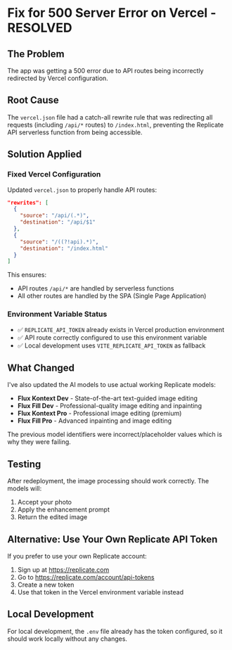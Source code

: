 # Fix for 500 Server Error on Vercel - RESOLVED

## The Problem
The app was getting a 500 error due to API routes being incorrectly redirected by Vercel configuration.

## Root Cause
The `vercel.json` file had a catch-all rewrite rule that was redirecting all requests (including `/api/*` routes) to `/index.html`, preventing the Replicate API serverless function from being accessible.

## Solution Applied

### Fixed Vercel Configuration
Updated `vercel.json` to properly handle API routes:

```json
"rewrites": [
  {
    "source": "/api/(.*)",
    "destination": "/api/$1"
  },
  {
    "source": "/((?!api).*)",
    "destination": "/index.html"
  }
]
```

This ensures:
- API routes `/api/*` are handled by serverless functions
- All other routes are handled by the SPA (Single Page Application)

### Environment Variable Status
- ✅ `REPLICATE_API_TOKEN` already exists in Vercel production environment
- ✅ API route correctly configured to use this environment variable
- ✅ Local development uses `VITE_REPLICATE_API_TOKEN` as fallback

## What Changed

I've also updated the AI models to use actual working Replicate models:
- **Flux Kontext Dev** - State-of-the-art text-guided image editing
- **Flux Fill Dev** - Professional-quality image editing and inpainting
- **Flux Kontext Pro** - Professional image editing (premium)
- **Flux Fill Pro** - Advanced inpainting and image editing

The previous model identifiers were incorrect/placeholder values which is why they were failing.

## Testing

After redeployment, the image processing should work correctly. The models will:
1. Accept your photo
2. Apply the enhancement prompt
3. Return the edited image

## Alternative: Use Your Own Replicate API Token

If you prefer to use your own Replicate account:
1. Sign up at https://replicate.com
2. Go to https://replicate.com/account/api-tokens
3. Create a new token
4. Use that token in the Vercel environment variable instead

## Local Development

For local development, the `.env` file already has the token configured, so it should work locally without any changes.
